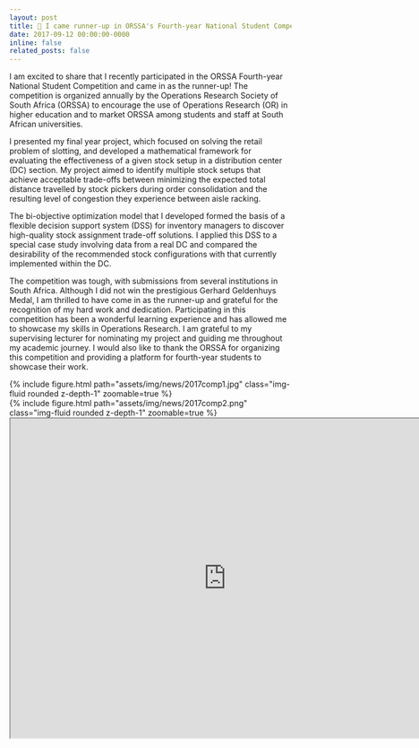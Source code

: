 ```yaml
---
layout: post
title: 🥈 I came runner-up in ORSSA's Fourth-year National Student Competition
date: 2017-09-12 00:00:00-0000
inline: false
related_posts: false
---
```


I am excited to share that I recently participated in the ORSSA Fourth-year National Student Competition and came in as the runner-up! The competition is organized annually by the Operations Research Society of South Africa (ORSSA) to encourage the use of Operations Research (OR) in higher education and to market ORSSA among students and staff at South African universities.

I presented my final year project, which focused on solving the retail problem of slotting, and developed a mathematical framework for evaluating the effectiveness of a given stock setup in a distribution center (DC) section. My project aimed to identify multiple stock setups that achieve acceptable trade-offs between minimizing the expected total distance travelled by stock pickers during order consolidation and the resulting level of congestion they experience between aisle racking.

The bi-objective optimization model that I developed formed the basis of a flexible decision support system (DSS) for inventory managers to discover high-quality stock assignment trade-off solutions. I applied this DSS to a special case study involving data from a real DC and compared the desirability of the recommended stock configurations with that currently implemented within the DC.

The competition was tough, with submissions from several institutions in South Africa. Although I did not win the prestigious Gerhard Geldenhuys Medal, I am thrilled to have come in as the runner-up and grateful for the recognition of my hard work and dedication. Participating in this competition has been a wonderful learning experience and has allowed me to showcase my skills in Operations Research. I am grateful to my supervising lecturer for nominating my project and guiding me throughout my academic journey. I would also like to thank the ORSSA for organizing this competition and providing a platform for fourth-year students to showcase their work.

<div class="row mt-3">
    <div class="col-sm mt-3 mt-md-0">
        {% include figure.html path="assets/img/news/2017comp1.jpg" class="img-fluid rounded z-depth-1" zoomable=true %}
    </div>
    <div class="col-sm mt-3 mt-md-0">
        {% include figure.html path="assets/img/news/2017comp2.png" class="img-fluid rounded z-depth-1" zoomable=true %}
    </div>
</div>
<iframe width="770" height="570.32" src="https://www.youtube.com/embed/S_QAAFVKKo0"></iframe>
